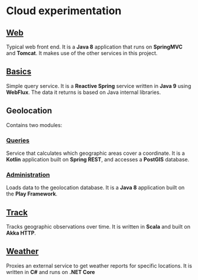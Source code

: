 # Cloud experimentation

## [Web](web)
Typical web front end. It is a **Java 8** application that runs on **SpringMVC** and **Tomcat**. It makes use of the other services in this project.

## [Basics](basics)
Simple query service. It is a **Reactive Spring** service written in **Java 9** using **WebFlux**. The data it returns is based on Java internal libraries.

## Geolocation
Contains two modules:

### [Queries](geolocation/queries)
Service that calculates which geographic areas cover a coordinate. It is a **Kotlin** application built on **Spring REST**, and accesses a **PostGIS** database.

### [Administration](geolocation/administration)
Loads data to the geolocation database. It is a **Java 8** application built on the **Play Framework**.

## [Track](track)
Tracks geographic observations over time. It is written in **Scala** and built on **Akka HTTP**.

## [Weather](weather)
Proxies an external service to get weather reports for specific locations. It is written in **C#** and runs on **.NET Core**
